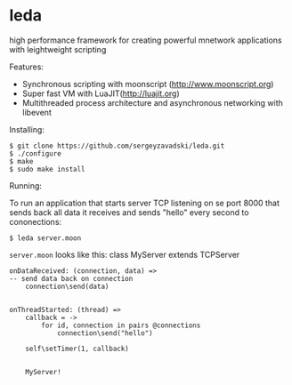leda
====

high performance framework for creating powerful mnetwork applications with leightweight scripting

Features:

* Synchronous scripting with moonscript (http://www.moonscript.org)
* Super fast VM with LuaJIT(http://luajit.org)
* Multithreaded process architecture and asynchronous networking with libevent

Installing:

    $ git clone https://github.com/sergeyzavadski/leda.git
    $ ./configure
    $ make
    $ sudo make install
    

Running:

To run an application that starts server TCP listening on se port 8000 that sends back all data it receives and sends "hello" every second to cononections:


    $ leda server.moon

`server.moon` looks like this:
	class MyServer extends TCPServer
    
    onDataReceived: (connection, data) =>
	-- send data back on connection
        connection\send(data)
        
	
    onThreadStarted: (thread) =>
        callback = -> 
            for id, connection in pairs @connections
                connection\send("hello") 
            
        self\setTimer(1, callback)    
    
  
        MyServer!    

  
		

